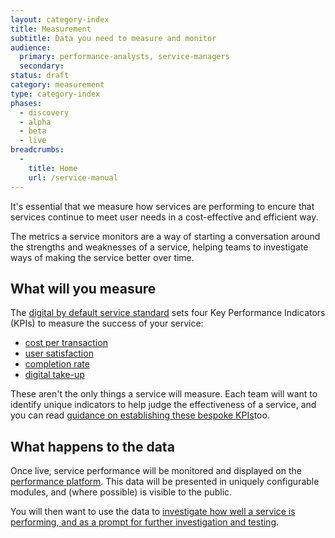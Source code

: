 ```yaml
---
layout: category-index
title: Measurement
subtitle: Data you need to measure and monitor
audience:
  primary: performance-analysts, service-managers 
  secondary: 
status: draft
category: measurement
type: category-index
phases:
  - discovery
  - alpha
  - beta
  - live
breadcrumbs:
  -
    title: Home
    url: /service-manual
---
```


It's essential that we measure how services are performing to encure that services continue to meet user needs in a cost-effective and efficient way.

The metrics a service monitors are a way of starting a conversation around the strengths and weaknesses of a service, helping teams to investigate ways of making the service better over time.

## What will you measure

The [digital by default service standard](/service-manual/digital-by-default) sets four Key Performance Indicators (KPIs) to measure the success of your service: 

* [cost per transaction](/service-manual/measurement/cost-per-transaction.html)
* [user satisfaction](/service-manual/measurement/user-satisfaction.html)
* [completion rate](/service-manual/measurement/completion-rate.html)
* [digital take-up](/service-manual/measurement/digital-takeup.html)

These aren't the only things a service will measure. Each team will want to identify unique indicators to help judge the effectiveness of a service, and you can read [guidance on establishing these bespoke KPIs](/service-manual/measurement/other-kpis.html)too.

## What happens to the data

Once live, service performance will be monitored and displayed on the [performance platform](https://www.gov.uk/performance). This data will be presented in uniquely configurable modules, and (where possible) is visible to the public.

You will then want to use the data to [investigate how well a service is performing, and as a prompt for further investigation and testing](/service-manual/measurement/using-data.html).